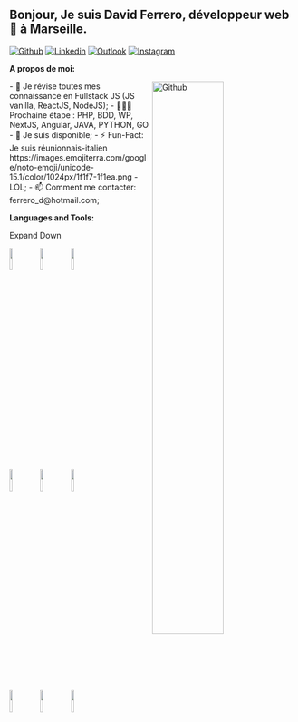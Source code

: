 ## Bonjour, Je suis David Ferrero, développeur web 🚀 à Marseille.

[![Github](https://img.shields.io/badge/-Github-000?style=flat&logo=Github&logoColor=white)](https://github.com/David-Ferrero1)
[![Linkedin](https://img.shields.io/badge/-LinkedIn-blue?style=flat&logo=Linkedin&logoColor=white)](https://www.linkedin.com/in/david-ferrero-7ab904ab/)
[![Outlook](https://img.shields.io/badge/-Outlook-0078D4?style=flat&logo=Microsoft-Outlook&logoColor=white)](mailto:ferrero_d@hotmail.com)
[![Instagram](https://img.shields.io/badge/-Instagram-c13584?style=flat&labelColor=c13584&logo=instagram&logoColor=white)](https://www.instagram.com/DAVID974F/)
&nbsp;

**A propos de moi:**

<img width="50%" align="right" alt="Github" src="https://firebasestorage.googleapis.com/v0/b/arishn-portfolio.appspot.com/o/developer.webp?alt=media&token=4b928f0c-9506-4f01-a98f-321f457a7969" />
    - 🌱 Je révise toutes mes connaissance en Fullstack JS (JS vanilla, ReactJS, NodeJS); 
    - 👨🏽‍💻 Prochaine étape : PHP, BDD, WP, NextJS, Angular, JAVA, PYTHON, GO
    - 💬 Je suis disponible;
    - ⚡️ Fun-Fact: Je suis réunionnais-italien https://images.emojiterra.com/google/noto-emoji/unicode-15.1/color/1024px/1f1f7-1f1ea.png -LOL;
    - 📫 Comment me contacter: ferrero_d@hotmail.com;

**Languages and Tools:** 

<p> 
          Expand Down
  
 <code><img width="10%" src="https://www.vectorlogo.zone/logos/reactjs/reactjs-ar21.svg"></code>
  <code><img width="10%" src="https://www.vectorlogo.zone/logos/javascript/javascript-ar21.svg"></code>
   <code><img width="10%" src="https://www.vectorlogo.zone/logos/w3_html5/w3_html5-ar21.svg"></code>
   <br />
  <code><img width="10%" src="https://www.vectorlogo.zone/logos/w3_css/w3_css-ar21.svg"></code>
  <code><img width="10%" src="https://www.vectorlogo.zone/logos/adobe_illustrator/adobe_illustrator-ar21.svg"></code>
  <code><img width="10%" src="https://www.vectorlogo.zone/logos/mysql/mysql-ar21.svg"></code>
   <br />
  <code><img width="10%" src="https://www.vectorlogo.zone/logos/firebase/firebase-ar21.svg"></code>
  <code><img width="10%" src="https://www.vectorlogo.zone/logos/figma/figma-ar21.svg"></code>
  <code><img width="10%" src="https://www.vectorlogo.zone/logos/getbootstrap/getbootstrap-ar21.svg"></code>
  <br/>
  
</p>